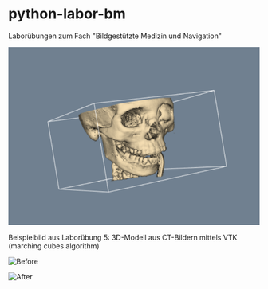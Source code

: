 # python-labor-bm
Laborübungen zum Fach "Bildgestützte Medizin und Navigation"

![MarchingCubes](marching_cubes.PNG)

Beispielbild aus Laborübung 5: 3D-Modell aus CT-Bildern mittels VTK (marching cubes algorithm)

![Before](https://github.com/thejumboroar/python-labor-bm/blob/master/Uebung8%20-%20Bildverarbeitung/before.png)

![After](https://github.com/thejumboroar/python-labor-bm/blob/master/Uebung8%20-%20Bildverarbeitung/output.png)
